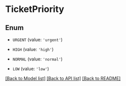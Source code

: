 # TicketPriority


## Enum

* `URGENT` (value: `'urgent'`)

* `HIGH` (value: `'high'`)

* `NORMAL` (value: `'normal'`)

* `LOW` (value: `'low'`)

[[Back to Model list]](../README.md#documentation-for-models) [[Back to API list]](../README.md#documentation-for-api-endpoints) [[Back to README]](../README.md)


